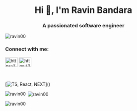 <h1 align="center">Hi 👋, I'm Ravin Bandara</h1>
<h3 align="center">A passionated software engineer</h3>

<p align="left"> <img src="https://komarev.com/ghpvc/?username=ravin00&label=Profile%20views&color=0e75b6&style=flat" alt="ravin00" /> </p>

<h3 align="left">Connect with me:</h3>
<p align="left">
<a href="https://linkedin.com/in/https://www.linkedin.com/in/ravin-bandara-/" target="blank"><img align="center" src="https://raw.githubusercontent.com/rahuldkjain/github-profile-readme-generator/master/src/images/icons/Social/linked-in-alt.svg" alt="https://www.linkedin.com/in/ravin-bandara-/" height="30" width="40" /></a>
<a href="https://www.leetcode.com/https://leetcode.com/u/ravin__07/" target="blank"><img align="center" src="https://raw.githubusercontent.com/rahuldkjain/github-profile-readme-generator/master/src/images/icons/Social/leet-code.svg" alt="https://leetcode.com/u/ravin__07/" height="30" width="40" /></a>
</p>

<br><br>[![TS, React, NEXT](https://skillicons.dev/icons?i=html,css,js,ts,react,nextjs,java,c,cpp,python,php,kotlin,go,nodejs,expressjs,mongodb,sql,terraform,kubernetes,docker,)]()



<p><img align="left" src="https://github-readme-stats.vercel.app/api/top-langs?username=ravin00&show_icons=true&locale=en&layout=compact" alt="ravin00" /></p>

<p>&nbsp;<img align="center" src="https://github-readme-stats.vercel.app/api?username=ravin00&show_icons=true&locale=en" alt="ravin00" /></p>

<p><img align="center" src="https://github-readme-streak-stats.herokuapp.com/?user=ravin00&" alt="ravin00" /></p>
